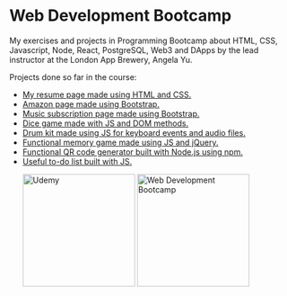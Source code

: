 # Web Development Bootcamp
 My exercises and projects in Programming Bootcamp about HTML, CSS, Javascript, Node, React, PostgreSQL, Web3 and DApps by the lead instructor at the London App Brewery, Angela Yu.

Projects done so far in the course: 
<ul>
<li><a href="https://screm1n.github.io/resume-capstone/">My resume page made using HTML and CSS.</a>
<li><a href="https://screm1n.github.io/amazon-bootstrap/">Amazon page made using Bootstrap.</a>
<li><a href="https://screm1n.github.io/musiwave-bootstrap/">Music subscription page made using Bootstrap.</a>
<li><a href="https://screm1n.github.io/dice/">Dice game made with JS and DOM methods.</a>
<li><a href="https://screm1n.github.io/drum-kit/">Drum kit made using JS for keyboard events and audio files.</a>
<li><a href="https://screm1n.github.io/genius-game/">Functional memory game made using JS and jQuery.</a>
<li><a href="https://github.com/screm1n/qrcode">Functional QR code generator built with Node.js using npm.</a>
<li><a href="https://github.com/screm1n/to-do-list">Useful to-do list built with JS.</a>
<p>
 <img height="200px" src="https://i.imgur.com/3LY7Omn.png" alt="Udemy">
 <img height="200px" src="https://storage.googleapis.com/replit/images/1558707830151_ffebedeee63ca207c0e24dd3c53f3357.pn" alt="Web Development Bootcamp">
</p>
